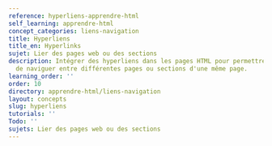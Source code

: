 ```yaml
---
reference: hyperliens-apprendre-html
self_learning: apprendre-html
concept_categories: liens-navigation
title: Hyperliens
title_en: Hyperlinks
sujet: Lier des pages web ou des sections
description: Intégrer des hyperliens dans les pages HTML pour permettre aux utilisateurs
  de naviguer entre différentes pages ou sections d'une même page.
learning_order: ''
order: 10
directory: apprendre-html/liens-navigation
layout: concepts
slug: hyperliens
tutorials: ''
Todo: ''
sujets: Lier des pages web ou des sections
---
```

